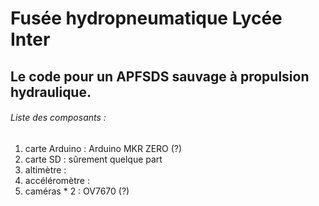 # Fusée hydropneumatique Lycée Inter
## Le code pour un APFSDS sauvage à propulsion hydraulique. 

###### Liste des composants : 
1. carte Arduino : Arduino MKR ZERO (?)
2. carte SD : sûrement quelque part
3. altimètre : 
4. accéléromètre : 
5. caméras * 2 : OV7670 (?)
